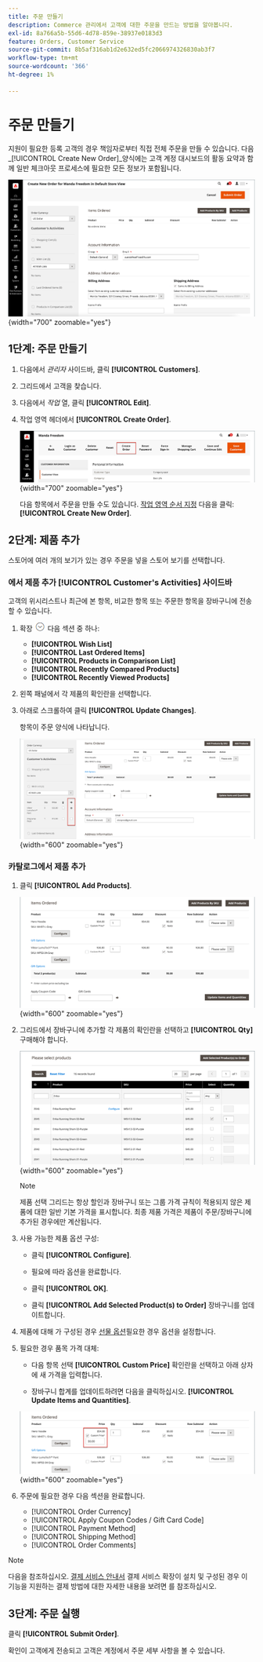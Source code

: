 ```yaml
---
title: 주문 만들기
description: Commerce 관리에서 고객에 대한 주문을 만드는 방법을 알아봅니다.
exl-id: 8a766a5b-55d6-4d78-859e-38937e0183d3
feature: Orders, Customer Service
source-git-commit: 8b5af316ab1d2e632ed5fc2066974326830ab3f7
workflow-type: tm+mt
source-wordcount: '366'
ht-degree: 1%

---
```


# 주문 만들기

지원이 필요한 등록 고객의 경우 책임자로부터 직접 전체 주문을 만들 수 있습니다. 다음 _[!UICONTROL Create New Order]_양식에는 고객 계정 대시보드의 활동 요약과 함께 일반 체크아웃 프로세스에 필요한 모든 정보가 포함됩니다.

![고객에 대한 주문 생성](./assets/create-new-order.png){width="700" zoomable="yes"}

## 1단계: 주문 만들기

1. 다음에서 _관리자_ 사이드바, 클릭 **[!UICONTROL Customers]**.

1. 그리드에서 고객을 찾습니다.

1. 다음에서 _작업_ 열, 클릭 **[!UICONTROL Edit]**.

1. 작업 영역 헤더에서 **[!UICONTROL Create Order]**.

   ![작업 영역 헤더](./assets/order-create-buttons.png){width="700" zoomable="yes"}

   다음 항목에서 주문을 만들 수도 있습니다. [작업 영역 순서 지정](orders.md#orders-workspace) 다음을 클릭: **[!UICONTROL Create New Order]**.

## 2단계: 제품 추가

스토어에 여러 개의 보기가 있는 경우 주문을 넣을 스토어 보기를 선택합니다.

### 에서 제품 추가 [!UICONTROL Customer's Activities] 사이드바

고객의 위시리스트나 최근에 본 항목, 비교한 항목 또는 주문한 항목을 장바구니에 전송할 수 있습니다.

1. 확장 ![확장 선택기](../assets/icon-display-expand.png) 다음 섹션 중 하나:

   - **[!UICONTROL Wish List]**
   - **[!UICONTROL Last Ordered Items]**
   - **[!UICONTROL Products in Comparison List]**
   - **[!UICONTROL Recently Compared Products]**
   - **[!UICONTROL Recently Viewed Products]**

1. 왼쪽 패널에서 각 제품의 확인란을 선택합니다.

1. 아래로 스크롤하여 클릭 **[!UICONTROL Update Changes]**.

   항목이 주문 양식에 나타납니다.

   ![장바구니에 추가](./assets/create-order-add-wishlist.png){width="600" zoomable="yes"}

### 카탈로그에서 제품 추가

1. 클릭 **[!UICONTROL Add Products]**.

   ![제품 추가](./assets/account-add-wishlist-product.png){width="600" zoomable="yes"}

1. 그리드에서 장바구니에 추가할 각 제품의 확인란을 선택하고 **[!UICONTROL Qty]** 구매해야 합니다.

   ![제품 선택](./assets/create-order-from-catalog.png){width="600" zoomable="yes"}

   >[!NOTE]
   >
   >제품 선택 그리드는 항상 할인과 장바구니 또는 그룹 가격 규칙이 적용되지 않은 제품에 대한 일반 기본 가격을 표시합니다. 최종 제품 가격은 제품이 주문/장바구니에 추가된 경우에만 계산됩니다.

1. 사용 가능한 제품 옵션 구성:

   - 클릭 **[!UICONTROL Configure]**.

   - 필요에 따라 옵션을 완료합니다.

   - 클릭 **[!UICONTROL OK]**.

   - 클릭 **[!UICONTROL Add Selected Product(s) to Order]** 장바구니를 업데이트합니다.

1. 제품에 대해 가 구성된 경우 [선물 옵션](../catalog/product-gift-options.md)필요한 경우 옵션을 설정합니다.

1. 필요한 경우 품목 가격 대체:

   - 다음 항목 선택 **[!UICONTROL Custom Price]** 확인란을 선택하고 아래 상자에 새 가격을 입력합니다.

   - 장바구니 합계를 업데이트하려면 다음을 클릭하십시오. **[!UICONTROL Update Items and Quantities]**.

   ![사용자 정의 가격](./assets/create-order-custom-price.png){width="600" zoomable="yes"}

1. 주문에 필요한 경우 다음 섹션을 완료합니다.

   - [!UICONTROL Order Currency]
   - [!UICONTROL Apply Coupon Codes / Gift Card Code]
   - [!UICONTROL Payment Method]
   - [!UICONTROL Shipping Method]
   - [!UICONTROL Order Comments]

>[!NOTE]
>
>다음을 참조하십시오. [결제 서비스 안내서](https://experienceleague.adobe.com/docs/commerce-merchant-services/payment-services/create-order.html) 결제 서비스 확장이 설치 및 구성된 경우 이 기능을 지원하는 결제 방법에 대한 자세한 내용을 보려면 를 참조하십시오.

## 3단계: 주문 실행

클릭 **[!UICONTROL Submit Order]**.

확인이 고객에게 전송되고 고객은 계정에서 주문 세부 사항을 볼 수 있습니다.
